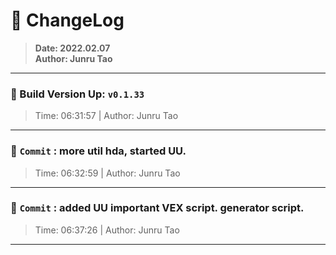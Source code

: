 # :hammer: ChangeLog
> __Date: 2022.02.07__<br>
> __Author: Junru Tao__<br>
---

### :electric_plug: Build Version Up: `v0.1.33`
> Time: 06:31:57 | Author: Junru Tao
---


### :electric_plug: `Commit` : more util  hda, started UU.
> Time: 06:32:59 | Author: Junru Tao
---
### :electric_plug: `Commit` : added UU important VEX script.  generator script.
> Time: 06:37:26 | Author: Junru Tao
---
